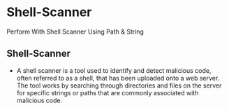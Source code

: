 # Shell-Scanner
 Perform With Shell Scanner Using Path & String
## Shell-Scanner
- A shell scanner is a tool used to identify and detect malicious code, often referred to as a shell, that has been uploaded onto a web server. The tool works by searching through directories and files on the server for specific strings or paths that are commonly associated with malicious code.
